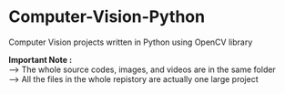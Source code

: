 # Computer-Vision-Python
Computer Vision projects written in Python using OpenCV library

<b>Important Note :</b><br>
--> The whole source codes, images, and videos are in the same folder <br>
--> All the files in the whole repistory are actually one large project


